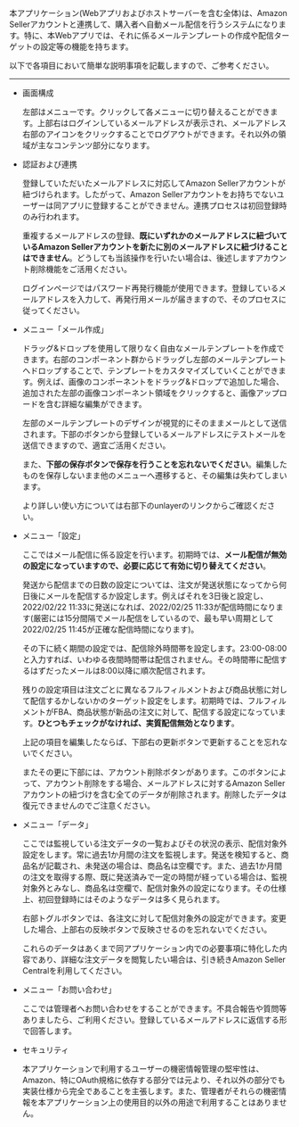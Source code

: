 本アプリケーション(Webアプリおよびホストサーバーを含む全体)は、Amazon Sellerアカウントと連携して、購入者へ自動メール配信を行うシステムになります。特に、本Webアプリでは、それに係るメールテンプレートの作成や配信ターゲットの設定等の機能を持ちます。

以下で各項目において簡単な説明事項を記載しますので、ご参考ください。
***
- 画面構成

    左部はメニューです。クリックして各メニューに切り替えることができます。上部右はログインしているメールアドレスが表示され、メールアドレス右部のアイコンをクリックすることでログアウトができます。それ以外の領域が主なコンテンツ部分になります。

- 認証および連携
    
    登録していただいたメールアドレスに対応してAmazon Sellerアカウントが紐づけられます。したがって、Amazon Sellerアカウントをお持ちでないユーザーは同アプリに登録することができません。連携プロセスは初回登録時のみ行われます。
    
    重複するメールアドレスの登録、**既にいずれかのメールアドレスに紐づいているAmazon Sellerアカウントを新たに別のメールアドレスに紐づけることはできません**。どうしても当該操作を行いたい場合は、後述しますアカウント削除機能をご活用ください。
    
    ログインページではパスワード再発行機能が使用できます。登録しているメールアドレスを入力して、再発行用メールが届きますので、そのプロセスに従ってください。

- メニュー「メール作成」

    ドラッグ&ドロップを使用して限りなく自由なメールテンプレートを作成できます。右部のコンポーネント群からドラッグし左部のメールテンプレートへドロップすることで、テンプレートをカスタマイズしていくことができます。例えば、画像のコンポーネントをドラッグ&ドロップで追加した場合、追加された左部の画像コンポーネント領域をクリックすると、画像アップロードを含む詳細な編集ができます。
    
    左部のメールテンプレートのデザインが視覚的にそのままメールとして送信されます。下部のボタンから登録しているメールアドレスにテストメールを送信できますので、適宜ご活用ください。

    また、**下部の保存ボタンで保存を行うことを忘れないでください**。編集したものを保存しないまま他のメニューへ遷移すると、その編集は失わてしまいます。

    より詳しい使い方については右部下のunlayerのリンクからご確認ください。

- メニュー「設定」

    ここではメール配信に係る設定を行います。初期時では、**メール配信が無効の設定になっていますので、必要に応じて有効に切り替えてください**。
    
    発送から配信までの日数の設定については、注文が発送状態になってから何日後にメールを配信するか設定します。例えばそれを3日後と設定し、2022/02/22 11:33に発送になれば、2022/02/25 11:33が配信時間になります(厳密には15分間隔でメール配信をしているので、最も早い周期として2022/02/25 11:45が正確な配信時間になります)。

    その下に続く期間の設定では、配信除外時間帯を設定します。23:00-08:00と入力すれば、いわゆる夜間時間帯は配信されません。その時間帯に配信するはずだったメールは8:00以降に順次配信されます。

    残りの設定項目は注文ごとに異なるフルフィルメントおよび商品状態に対して配信するかしないかのターゲット設定をします。初期時では、フルフィルメントがFBA、商品状態が新品の注文に対して、配信する設定になっています。**ひとつもチェックがなければ、実質配信無効となります**。

    上記の項目を編集したならば、下部右の更新ボタンで更新することを忘れないでください。

    またその更に下部には、アカウント削除ボタンがあります。このボタンによって、アカウント削除をする場合、メールアドレスに対するAmazon Sellerアカウントの紐づけを含む全てのデータが削除されます。削除したデータは復元できませんのでご注意ください。

- メニュー「データ」
    
    ここでは監視している注文データの一覧およびその状況の表示、配信対象外設定をします。常に過去1か月間の注文を監視します。発送を検知すると、商品名が記載され、未発送の場合は、商品名は空欄です。また、過去1か月間の注文を取得する際、既に発送済みで一定の時間が経っている場合は、監視対象外とみなし、商品名は空欄で、配信対象外の設定になります。その仕様上、初回登録時にはそのようなデータは多く見られます。

    右部トグルボタンでは、各注文に対して配信対象外の設定ができます。変更した場合、上部右の反映ボタンで反映させるのを忘れないでください。

    これらのデータはあくまで同アプリケーション内での必要事項に特化した内容であり、詳細な注文データを閲覧したい場合は、引き続きAmazon Seller Centralを利用してください。

- メニュー「お問い合わせ」

    ここでは管理者へお問い合わせをすることができます。不具合報告や質問等ありましたら、ご利用ください。登録しているメールアドレスに返信する形で回答します。


- セキュリティ

    本アプリケーションで利用するユーザーの機密情報管理の堅牢性は、Amazon、特にOAuth規格に依存する部分では元より、それ以外の部分でも実装仕様から完全であることを主張します。また、管理者がそれらの機密情報を本アプリケーション上の使用目的以外の用途で利用することはありません。

